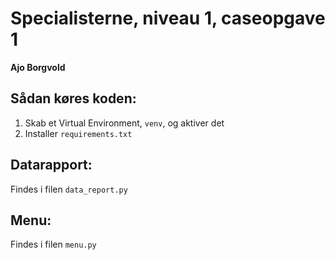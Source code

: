 # Specialisterne, niveau 1, caseopgave 1
**Ajo Borgvold**

## Sådan køres koden:
1. Skab et Virtual Environment, `venv`, og aktiver det
2. Installer `requirements.txt`

## Datarapport:
Findes i filen `data_report.py`

## Menu:
Findes i filen `menu.py`